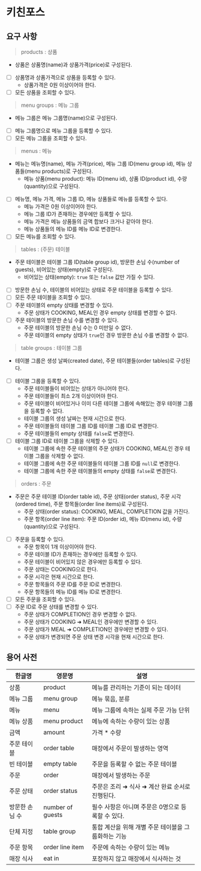 # 키친포스

## 요구 사항

> products : 상품
- 상품은 상품명(name)과 상품가격(price)로 구성된다.
- [ ] 상품명과 상품가격으로 상품을 등록할 수 있다.
  - 상품가격은 0원 이상이어야 한다.
- [ ] 모든 상품을 조회할 수 있다.

> menu groups : 메뉴 그룹
- 메뉴 그룹은 메뉴 그룹명(name)으로 구성된다.
- [ ] 메뉴 그룹명으로 메뉴 그룹을 등록할 수 있다.
- [ ] 모든 메뉴 그룹을 조회할 수 있다.

> menus : 메뉴
- 메뉴는 메뉴명(name), 메뉴 가격(price), 메뉴 그룹 ID(menu group id), 메뉴 상품들(menu products)로 구성된다.
  - 메뉴 상품(menu product): 메뉴 ID(menu id), 상품 ID(product id), 수량(quantity)으로 구성된다.
- [ ] 메뉴명, 메뉴 가격, 메뉴 그룹 ID, 메뉴 상품들로 메뉴를 등록할 수 있다.
  - 메뉴 가격은 0원 이상이어야 한다.
  - 메뉴 그룹 ID가 존재하는 경우에만 등록할 수 있다.
  - 메뉴 가격은 메뉴 상품들의 금액 합보다 크거나 같아야 한다.
  - 메뉴 상품들의 메뉴 ID를 메뉴 ID로 변경한다.
- [ ] 모든 메뉴를 조회할 수 있다.

> tables : (주문) 테이블
- 주문 테이블은 테이블 그룹 ID(table group id), 방문한 손님 수(number of guests), 비어있는 상태(empty)로 구성된다.
    - 비어있는 상태(empty): `true` 또는 `false` 값만 가질 수 있다.
- [ ] 방문한 손님 수, 테이블의 비어있는 상태로 주문 테이블을 등록할 수 있다.
- [ ] 모든 주문 테이블을 조회할 수 있다.
- [ ] 주문 테이블의 empty 상태를 변경할 수 있다.
  - 주문 상태가 COOKING, MEAL인 경우 empty 상태를 변경할 수 없다.
- [ ] 주문 테이블의 방문한 손님 수를 변경할 수 있다.
  - 주문 테이블의 방문한 손님 수는 0 미만일 수 없다.
  - 주문 테이블의 empty 상태가 `true`인 경우 방문한 손님 수를 변경할 수 없다.

> table groups : 테이블 그룹
- 테이블 그룹은 생성 날짜(created date), 주문 테이블들(order tables)로 구성된다.
- [ ] 테이블 그룹을 등록할 수 있다.
  - 주문 테이블들이 비어있는 상태가 아니어야 한다.
  - 주문 테이블들이 최소 2개 이상이어야 한다.
  - 주문 테이블이 비어있거나 이미 다른 테이블 그룹에 속해있는 경우 테이블 그룹을 등록할 수 없다.
  - 테이블 그룹의 생성 날짜는 현재 시간으로 한다.
  - 주문 테이블들의 테이블 그룹 ID를 테이블 그룹 ID로 변경한다.
  - 주문 테이블들의 empty 상태를 `false`로 변경한다.
- [ ] 테이블 그룹 ID로 테이블 그룹을 삭제할 수 있다. 
  - 테이블 그룹에 속한 주문 테이블의 주문 상태가 COOKING, MEAL인 경우 테이블 그룹을 삭제할 수 없다.
  - 테이블 그룹에 속한 주문 테이블들의 테이블 그룹 ID를 `null`로 변경한다.
  - 테이블 그룹에 속한 주문 테이블들의 empty 상태를 `false`로 변경한다.

> orders : 주문
- 주문은 주문 테이블 ID(order table id), 주문 상태(order status), 주문 시각(ordered time), 주문 항목들(order line items)로 구성된다.
  - 주문 상태(order status): COOKING, MEAL, COMPLETION 값을 가진다.
  - 주문 항목(order line item): 주문 ID(order id), 메뉴 ID(menu id), 수량(quantity)으로 구성된다.
- [ ] 주문을 등록할 수 있다.
  - 주문 항목이 1개 이상이어야 한다.
  - 주문 테이블 ID가 존재하는 경우에만 등록할 수 있다.
  - 주문 테이블이 비어있지 않은 경우에만 등록할 수 있다.
  - 주문 상태는 COOKING으로 한다.
  - 주문 시각은 현재 시간으로 한다.
  - 주문 항목들의 주문 ID를 주문 ID로 변경한다.
  - 주문 항목들의 메뉴 ID를 메뉴 ID로 변경한다.
- [ ] 모든 주문을 조회할 수 있다.
- [ ] 주문 ID로 주문 상태를 변경할 수 있다.
  - 주문 상태가 COMPLETION인 경우 변경할 수 없다.
  - 주문 상태가 COOKING ➜ MEAL인 경우에만 변경할 수 있다.
  - 주문 상태가 MEAL ➜ COMPLETION인 경우에만 변경할 수 있다.
  - 주문 상태가 변경되면 주문 상태 변경 시각을 현재 시간으로 한다.

## 용어 사전

| 한글명 | 영문명 | 설명 |
| --- | --- | --- |
| 상품 | product | 메뉴를 관리하는 기준이 되는 데이터 |
| 메뉴 그룹 | menu group | 메뉴 묶음, 분류 |
| 메뉴 | menu | 메뉴 그룹에 속하는 실제 주문 가능 단위 |
| 메뉴 상품 | menu product | 메뉴에 속하는 수량이 있는 상품 |
| 금액 | amount | 가격 * 수량 |
| 주문 테이블 | order table | 매장에서 주문이 발생하는 영역 |
| 빈 테이블 | empty table | 주문을 등록할 수 없는 주문 테이블 |
| 주문 | order | 매장에서 발생하는 주문 |
| 주문 상태 | order status | 주문은 조리 ➜ 식사 ➜ 계산 완료 순서로 진행된다. |
| 방문한 손님 수 | number of guests | 필수 사항은 아니며 주문은 0명으로 등록할 수 있다. |
| 단체 지정 | table group | 통합 계산을 위해 개별 주문 테이블을 그룹화하는 기능 |
| 주문 항목 | order line item | 주문에 속하는 수량이 있는 메뉴 |
| 매장 식사 | eat in | 포장하지 않고 매장에서 식사하는 것 |
